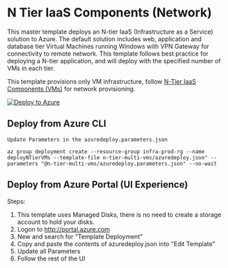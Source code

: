 # N Tier IaaS Components (Network)

This master template deploys an N-tier IaaS (Infrastructure as a Service) solution to Azure. The default solution includes web, application and database tier Virtual Machines running Windows with VPN Gateway for connectivity to remote network. This template follows best practice for deploying a N-tier application, and will deploy with the specified number of VMs in each tier.

This template provisions only VM infrastructure, follow [N-Tier IaaS Components (VMs)](https://portal.azure.com/#create/Microsoft.Template/uri/https%3A%2F%2Fraw.githubusercontent.com%2FCloudDirect%2FARMLab%2Fmaster%2Ftemplates%2Fn-tier-multi-vms) for network provisioning.

[![Deploy to Azure](http://azuredeploy.net/deploybutton.png)](https://portal.azure.com/#create/Microsoft.Template/uri/https%3A%2F%2Fraw.githubusercontent.com%2FCloudDirect%2FARMLab%2Fmaster%2Ftemplates%2Fn-tier-network%2Fazuredeploy.json)

## Deploy from Azure CLI

	Update Parameters in the azuredeploy.parameters.json
	
	az group deployment create --resource-group infra-prod-rg --name deployNTierVMs --template-file n-tier-multi-vms/azuredeploy.json" --parameters	"@n-tier-multi-vms/azuredeploy.parameters.json" --no-wait


## Deploy from Azure Portal (UI Experience)

Steps:
1.  This template uses Managed Disks, there is no need to create a storage account to hold your disks.
2.  Logon to http://portal.azure.com
3.  New and search for "Template Deployment"
4.  Copy and paste the contents of azuredeploy.json into "Edit Template"
5.  Update all Parameters
6.  Follow the rest of the UI